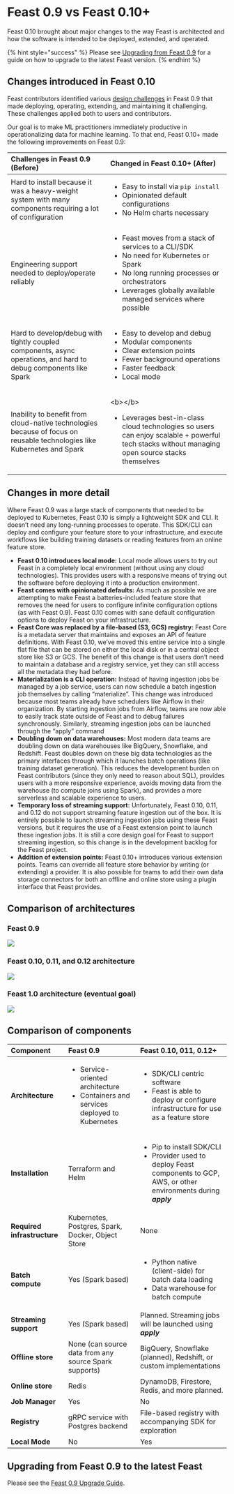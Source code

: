 # Feast 0.9 vs Feast 0.10+

Feast 0.10 brought about major changes to the way Feast is architected and how the software is intended to be deployed, extended, and operated.

{% hint style="success" %}
Please see [Upgrading from Feast 0.9](https://docs.google.com/document/d/1AOsr_baczuARjCpmZgVd8mCqTF4AZ49OEyU4Cn-uTT0/edit#) for a guide on how to upgrade to the latest Feast version.
{% endhint %}

## Changes introduced in Feast 0.10

Feast contributors identified various [design challenges](https://feast.dev/blog/a-state-of-feast/) in Feast 0.9 that made deploying, operating, extending, and maintaining it challenging. These challenges applied both to users and contributors.

Our goal is to make ML practitioners immediately productive in operationalizing data for machine learning. To that end, Feast 0.10+ made the following improvements on Feast 0.9:

<table>
  <thead>
    <tr>
      <th style="text-align:left">Challenges in Feast 0.9 <b>(Before)</b>
      </th>
      <th style="text-align:left">Changed in Feast 0.10+ (After)</th>
    </tr>
  </thead>
  <tbody>
    <tr>
      <td style="text-align:left">Hard to install because it was a heavy-weight system with many components
        requiring a lot of configuration</td>
      <td style="text-align:left">
        <ul>
          <li>Easy to install via <code>pip install</code>
          </li>
          <li>Opinionated default configurations</li>
          <li>No Helm charts necessary</li>
        </ul>
      </td>
    </tr>
    <tr>
      <td style="text-align:left">Engineering support needed to deploy/operate reliably</td>
      <td style="text-align:left">
        <ul>
          <li>Feast moves from a stack of services to a CLI/SDK</li>
          <li>No need for Kubernetes or Spark</li>
          <li>No long running processes or orchestrators</li>
          <li>Leverages globally available managed services where possible</li>
        </ul>
      </td>
    </tr>
    <tr>
      <td style="text-align:left">Hard to develop/debug with tightly coupled components, async operations,
        and hard to debug components like Spark</td>
      <td style="text-align:left">
        <ul>
          <li>Easy to develop and debug</li>
          <li>Modular components</li>
          <li>Clear extension points</li>
          <li>Fewer background operations</li>
          <li>Faster feedback</li>
          <li>Local mode</li>
        </ul>
      </td>
    </tr>
    <tr>
      <td style="text-align:left">Inability to benefit from cloud-native technologies because of focus on
        reusable technologies like Kubernetes and Spark</td>
      <td style="text-align:left">
        <p>&lt;b&gt;&lt;/b&gt;</p>
        <ul>
          <li>Leverages best-in-class cloud technologies so users can enjoy scalable
            + powerful tech stacks without managing open source stacks themselves</li>
        </ul>
      </td>
    </tr>
  </tbody>
</table>

## Changes in more detail

Where Feast 0.9 was a large stack of components that needed to be deployed to Kubernetes, Feast 0.10 is simply a lightweight SDK and CLI. It doesn’t need any long-running processes to operate. This SDK/CLI can deploy and configure your feature store to your infrastructure, and execute workflows like building training datasets or reading features from an online feature store.

* **Feast 0.10 introduces local mode:** Local mode allows users to try out Feast in a completely local environment \(without using any cloud technologies\). This provides users with a responsive means of trying out the software before deploying it into a production environment.
* **Feast comes with opinionated defaults:** As much as possible we are attempting to make Feast a batteries-included feature store that removes the need for users to configure infinite configuration options \(as with Feast 0.9\). Feast 0.10 comes with sane default configuration options to deploy Feast on your infrastructure.
* **Feast Core was replaced by a file-based \(S3, GCS\) registry:** Feast Core is a metadata server that maintains and exposes an API of feature definitions. With Feast 0.10, we’ve moved this entire service into a single flat file that can be stored on either the local disk or in a central object store like S3 or GCS. The benefit of this change is that users don’t need to maintain a database and a registry service, yet they can still access all the metadata they had before.
* **Materialization is a CLI operation:** Instead of having ingestion jobs be managed by a job service, users can now schedule a batch ingestion job themselves by calling “materialize”. This change was introduced because most teams already have schedulers like Airflow in their organization. By starting ingestion jobs from Airflow, teams are now able to easily track state outside of Feast and to debug failures synchronously. Similarly, streaming ingestion jobs can be launched through the “apply” command
* **Doubling down on data warehouses:** Most modern data teams are doubling down on data warehouses like BigQuery, Snowflake, and Redshift. Feast doubles down on these big data technologies as the primary interfaces through which it launches batch operations \(like training dataset generation\). This reduces the development burden on Feast contributors \(since they only need to reason about SQL\), provides users with a more responsive experience, avoids moving data from the warehouse \(to compute joins using Spark\), and provides a more serverless and scalable experience to users.
* **Temporary loss of streaming support:** Unfortunately, Feast 0.10, 0.11, and 0.12 do not support streaming feature ingestion out of the box. It is entirely possible to launch streaming ingestion jobs using these Feast versions, but it requires the use of a Feast extension point to launch these ingestion jobs. It is still a core design goal for Feast to support streaming ingestion, so this change is in the development backlog for the Feast project.
* **Addition of extension points:** Feast 0.10+ introduces various extension points. Teams can override all feature store behavior by writing \(or extending\) a provider. It is also possible for teams to add their own data storage connectors for both an offline and online store using a plugin interface that Feast provides.

## Comparison of architectures

### Feast 0.9

![](../.gitbook/assets/image%20%289%29.png)

### Feast 0.10, 0.11, and 0.12 architecture

![](../.gitbook/assets/image%20%2819%29.png)

### Feast 1.0 architecture \(eventual goal\)

![](../.gitbook/assets/image%20%2821%29.png)

## Comparison of components

<table>
  <thead>
    <tr>
      <th style="text-align:left">Component</th>
      <th style="text-align:left">Feast 0.9</th>
      <th style="text-align:left">Feast 0.10, 011, 0.12+</th>
    </tr>
  </thead>
  <tbody>
    <tr>
      <td style="text-align:left"><b>Architecture</b>
      </td>
      <td style="text-align:left">
        <ul>
          <li>Service-oriented architecture</li>
          <li>Containers and services deployed to Kubernetes</li>
        </ul>
      </td>
      <td style="text-align:left">
        <ul>
          <li>SDK/CLI centric software</li>
          <li>Feast is able to deploy or configure infrastructure for use as a feature
            store</li>
        </ul>
      </td>
    </tr>
    <tr>
      <td style="text-align:left"><b>Installation</b>
      </td>
      <td style="text-align:left">Terraform and Helm</td>
      <td style="text-align:left">
        <ul>
          <li>Pip to install SDK/CLI</li>
          <li>Provider used to deploy Feast components to GCP, AWS, or other environments
            during <em><b>apply</b></em>
          </li>
        </ul>
      </td>
    </tr>
    <tr>
      <td style="text-align:left"><b>Required infrastructure</b>
      </td>
      <td style="text-align:left">Kubernetes, Postgres, Spark, Docker, Object Store</td>
      <td style="text-align:left">None</td>
    </tr>
    <tr>
      <td style="text-align:left"><b>Batch compute</b>
      </td>
      <td style="text-align:left">Yes (Spark based)</td>
      <td style="text-align:left">
        <ul>
          <li>Python native (client-side) for batch data loading</li>
          <li>Data warehouse for batch compute</li>
        </ul>
      </td>
    </tr>
    <tr>
      <td style="text-align:left"><b>Streaming support</b>
      </td>
      <td style="text-align:left">Yes (Spark based)</td>
      <td style="text-align:left">Planned. Streaming jobs will be launched using <em><b>apply</b></em>
      </td>
    </tr>
    <tr>
      <td style="text-align:left"><b>Offline store</b>
      </td>
      <td style="text-align:left">None (can source data from any source Spark supports)</td>
      <td style="text-align:left">BigQuery, Snowflake (planned), Redshift, or custom implementations</td>
    </tr>
    <tr>
      <td style="text-align:left"><b>Online store</b>
      </td>
      <td style="text-align:left">Redis</td>
      <td style="text-align:left">DynamoDB, Firestore, Redis, and more planned.</td>
    </tr>
    <tr>
      <td style="text-align:left"><b>Job Manager</b>
      </td>
      <td style="text-align:left">Yes</td>
      <td style="text-align:left">No</td>
    </tr>
    <tr>
      <td style="text-align:left"><b>Registry</b>
      </td>
      <td style="text-align:left">gRPC service with Postgres backend</td>
      <td style="text-align:left">File-based registry with accompanying SDK for exploration</td>
    </tr>
    <tr>
      <td style="text-align:left"><b>Local Mode</b>
      </td>
      <td style="text-align:left">No</td>
      <td style="text-align:left">Yes</td>
    </tr>
  </tbody>
</table>

## Upgrading from Feast 0.9 to the latest Feast

Please see the [Feast 0.9 Upgrade Guide](https://docs.google.com/document/d/1AOsr_baczuARjCpmZgVd8mCqTF4AZ49OEyU4Cn-uTT0/edit#).

